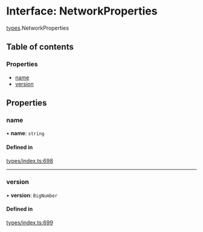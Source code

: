# Interface: NetworkProperties

[types](../wiki/types).NetworkProperties

## Table of contents

### Properties

- [name](../wiki/types.NetworkProperties#name)
- [version](../wiki/types.NetworkProperties#version)

## Properties

### name

• **name**: `string`

#### Defined in

[types/index.ts:698](https://github.com/PolymathNetwork/polymesh-sdk/blob/31dfa0dc/src/types/index.ts#L698)

___

### version

• **version**: `BigNumber`

#### Defined in

[types/index.ts:699](https://github.com/PolymathNetwork/polymesh-sdk/blob/31dfa0dc/src/types/index.ts#L699)
